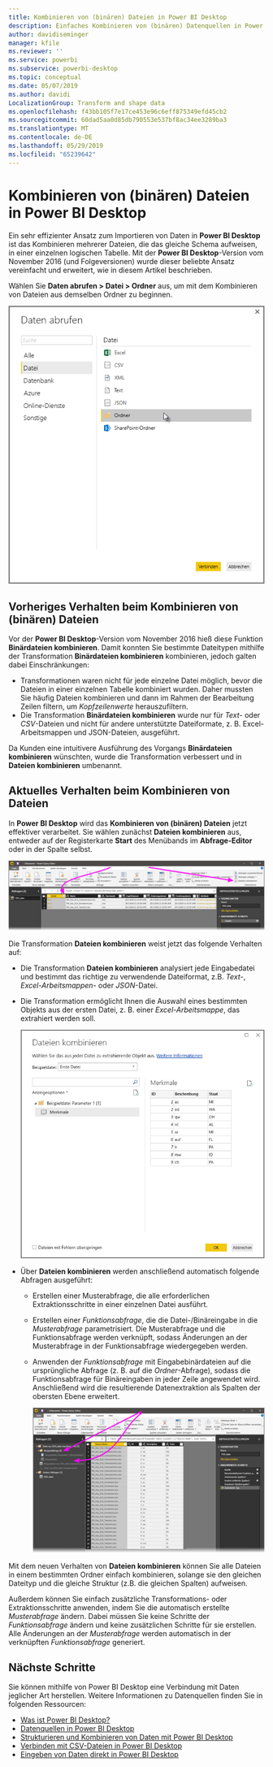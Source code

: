 ```yaml
---
title: Kombinieren von (binären) Dateien in Power BI Desktop
description: Einfaches Kombinieren von (binären) Datenquellen in Power BI Desktop
author: davidiseminger
manager: kfile
ms.reviewer: ''
ms.service: powerbi
ms.subservice: powerbi-desktop
ms.topic: conceptual
ms.date: 05/07/2019
ms.author: davidi
LocalizationGroup: Transform and shape data
ms.openlocfilehash: f43bb105f7e17ce453e96c6eff875349efd45cb2
ms.sourcegitcommit: 60dad5aa0d85db790553e537bf8ac34ee3289ba3
ms.translationtype: MT
ms.contentlocale: de-DE
ms.lasthandoff: 05/29/2019
ms.locfileid: "65239642"
---
```

# <a name="combine-files-binaries-in-power-bi-desktop"></a>Kombinieren von (binären) Dateien in Power BI Desktop
Ein sehr effizienter Ansatz zum Importieren von Daten in **Power BI Desktop** ist das Kombinieren mehrerer Dateien, die das gleiche Schema aufweisen, in einer einzelnen logischen Tabelle. Mit der **Power BI Desktop**-Version vom November 2016 (und Folgeversionen) wurde dieser beliebte Ansatz vereinfacht und erweitert, wie in diesem Artikel beschrieben.

Wählen Sie **Daten abrufen > Datei > Ordner** aus, um mit dem Kombinieren von Dateien aus demselben Ordner zu beginnen.

![](media/desktop-combine-binaries/combine-binaries_1.png)

## <a name="previous-combine-files-binaries-behavior"></a>Vorheriges Verhalten beim Kombinieren von (binären) Dateien
Vor der **Power BI Desktop**-Version vom November 2016 hieß diese Funktion **Binärdateien kombinieren**. Damit konnten Sie bestimmte Dateitypen mithilfe der Transformation **Binärdateien kombinieren** kombinieren, jedoch galten dabei Einschränkungen:

* Transformationen waren nicht für jede einzelne Datei möglich, bevor die Dateien in einer einzelnen Tabelle kombiniert wurden. Daher mussten Sie häufig Dateien kombinieren und dann im Rahmen der Bearbeitung Zeilen filtern, um *Kopfzeilenwerte* herauszufiltern.
* Die Transformation **Binärdateien kombinieren** wurde nur für *Text*- oder *CSV*-Dateien und nicht für andere unterstützte Dateiformate, z. B. Excel-Arbeitsmappen und JSON-Dateien, ausgeführt.

Da Kunden eine intuitivere Ausführung des Vorgangs **Binärdateien kombinieren** wünschten, wurde die Transformation verbessert und in **Dateien kombinieren** umbenannt.

## <a name="current-combine-files-behavior"></a>Aktuelles Verhalten beim Kombinieren von Dateien
In **Power BI Desktop** wird das **Kombinieren von (binären) Dateien** jetzt effektiver verarbeitet. Sie wählen zunächst **Dateien kombinieren** aus, entweder auf der Registerkarte **Start** des Menübands im **Abfrage-Editor** oder in der Spalte selbst.

![](media/desktop-combine-binaries/combine-binaries_2a.png)

Die Transformation **Dateien kombinieren** weist jetzt das folgende Verhalten auf:

* Die Transformation **Dateien kombinieren** analysiert jede Eingabedatei und bestimmt das richtige zu verwendende Dateiformat, z.B. *Text*-, *Excel-Arbeitsmappen*- oder *JSON*-Datei.
* Die Transformation ermöglicht Ihnen die Auswahl eines bestimmten Objekts aus der ersten Datei, z. B. einer *Excel-Arbeitsmappe*, das extrahiert werden soll.
  
  ![](media/desktop-combine-binaries/combine-binaries_3.png)
* Über **Dateien kombinieren** werden anschließend automatisch folgende Abfragen ausgeführt:
  
  * Erstellen einer Musterabfrage, die alle erforderlichen Extraktionsschritte in einer einzelnen Datei ausführt.
  * Erstellen einer *Funktionsabfrage*, die die Datei-/Binäreingabe in die *Musterabfrage* parametrisiert. Die Musterabfrage und die Funktionsabfrage werden verknüpft, sodass Änderungen an der Musterabfrage in der Funktionsabfrage wiedergegeben werden.
  * Anwenden der *Funktionsabfrage* mit Eingabebinärdateien auf die ursprüngliche Abfrage (z. B. auf die *Ordner*-Abfrage), sodass die Funktionsabfrage für Binäreingaben in jeder Zeile angewendet wird. Anschließend wird die resultierende Datenextraktion als Spalten der obersten Ebene erweitert.
    
    ![](media/desktop-combine-binaries/combine-binaries_4.png)

Mit dem neuen Verhalten von **Dateien kombinieren** können Sie alle Dateien in einem bestimmten Ordner einfach kombinieren, solange sie den gleichen Dateityp und die gleiche Struktur (z.B. die gleichen Spalten) aufweisen.

Außerdem können Sie einfach zusätzliche Transformations- oder Extraktionsschritte anwenden, indem Sie die automatisch erstellte *Musterabfrage* ändern. Dabei müssen Sie keine Schritte der *Funktionsabfrage* ändern und keine zusätzlichen Schritte für sie erstellen. Alle Änderungen an der *Musterabfrage* werden automatisch in der verknüpften *Funktionsabfrage* generiert.

## <a name="next-steps"></a>Nächste Schritte
Sie können mithilfe von Power BI Desktop eine Verbindung mit Daten jeglicher Art herstellen. Weitere Informationen zu Datenquellen finden Sie in folgenden Ressourcen:

* [Was ist Power BI Desktop?](desktop-what-is-desktop.md)
* [Datenquellen in Power BI Desktop](desktop-data-sources.md)
* [Strukturieren und Kombinieren von Daten mit Power BI Desktop](desktop-shape-and-combine-data.md)
* [Verbinden mit CSV-Dateien in Power BI Desktop](desktop-connect-csv.md)   
* [Eingeben von Daten direkt in Power BI Desktop](desktop-enter-data-directly-into-desktop.md)   

